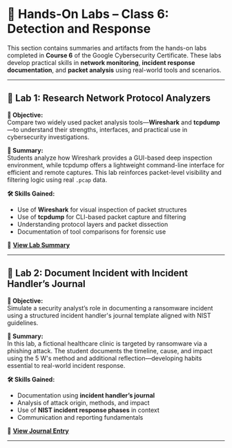 # 🧪 Hands-On Labs – Class 6: Detection and Response

This section contains summaries and artifacts from the hands-on labs completed in **Course 6** of the Google Cybersecurity Certificate. These labs develop practical skills in **network monitoring**, **incident response documentation**, and **packet analysis** using real-world tools and scenarios.

---

## 📁 Lab 1: Research Network Protocol Analyzers

**🎯 Objective:**  
Compare two widely used packet analysis tools—**Wireshark** and **tcpdump**—to understand their strengths, interfaces, and practical use in cybersecurity investigations.

**📝 Summary:**  
Students analyze how Wireshark provides a GUI-based deep inspection environment, while tcpdump offers a lightweight command-line interface for efficient and remote captures. This lab reinforces packet-level visibility and filtering logic using real `.pcap` data.

**🛠️ Skills Gained:**  
- Use of **Wireshark** for visual inspection of packet structures  
- Use of **tcpdump** for CLI-based packet capture and filtering  
- Understanding protocol layers and packet dissection  
- Documentation of tool comparisons for forensic use

🔗 **[View Lab Summary](https://github.com/isaiahehlert/Portfolio/blob/main/Projects/Class-06-Sound-The-Alarm/ResearchNetworkProtocolAnalyzers.md)**

---

## 📁 Lab 2: Document Incident with Incident Handler’s Journal

**🎯 Objective:**  
Simulate a security analyst’s role in documenting a ransomware incident using a structured incident handler's journal template aligned with NIST guidelines.

**📝 Summary:**  
In this lab, a fictional healthcare clinic is targeted by ransomware via a phishing attack. The student documents the timeline, cause, and impact using the 5 W's method and additional reflection—developing habits essential to real-world incident response.

**🛠️ Skills Gained:**  
- Documentation using **incident handler’s journal**  
- Analysis of attack origin, methods, and impact  
- Use of **NIST incident response phases** in context  
- Communication and reporting fundamentals

🔗 **[View Journal Entry](https://github.com/isaiahehlert/Portfolio/blob/main/Projects/Class-06-Sound-The-Alarm/DocumentIncidentWIncidentHandlersJournal.md)**

---
